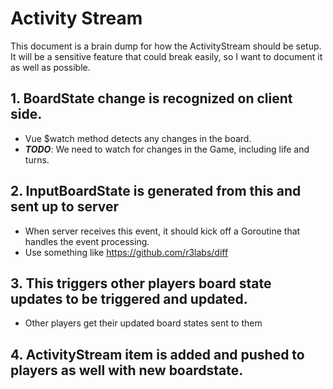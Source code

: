 # Activity Stream

This document is a brain dump for how the ActivityStream should be setup. 
It will be a sensitive feature that could break easily, so I want to document it as well as possible. 

## 1. BoardState change is recognized on client side.

- Vue \$watch method detects any changes in the board.
- _**TODO**_: We need to watch for changes in the Game, including life and turns.

## 2. InputBoardState is generated from this and sent up to server

- When server receives this event, it should kick off a Goroutine that handles the event processing.
- Use something like <https://github.com/r3labs/diff>

## 3. This triggers other players board state updates to be triggered and updated.

- Other players get their updated board states sent to them

## 4. ActivityStream item is added and pushed to players as well with new boardstate.
